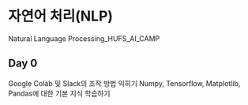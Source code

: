 # 자연어 처리(NLP)
Natural Language Processing_HUFS_AI_CAMP

## Day 0
Google Colab 및 Slack의 조작 방법 익히기
Numpy, Tensorflow, Matplotlib, Pandas에 대한 기본 지식 학습하기
